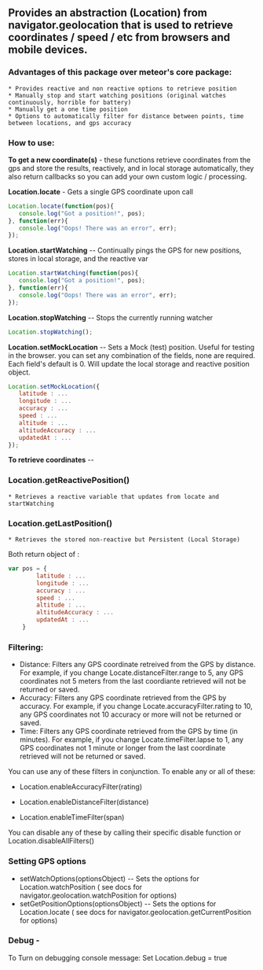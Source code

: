 ## Provides an abstraction (Location) from navigator.geolocation that is used to retrieve coordinates / speed / etc from browsers and mobile devices.

### Advantages of this package over meteor's core package:

    * Provides reactive and non reactive options to retrieve position
    * Manually stop and start watching positions (original watches continuously, horrible for battery)
    * Manually get a one time position
    * Options to automatically filter for distance between points, time between locations, and gps accuracy

### How to use:

**To get a new coordinate(s)** - these functions retrieve coordinates from the gps and store the results, reactively, and in local storage automatically, they also return callbacks so you can add your own custom logic / processing.
   
**Location.locate** - Gets a single GPS coordinate upon call

````javascript
Location.locate(function(pos){
   console.log("Got a position!", pos);
}, function(err){
   console.log("Oops! There was an error", err);
});
````
   
**Location.startWatching** -- Continually pings the GPS for new positions, stores in local storage, and the reactive var

````javascript
Location.startWatching(function(pos){
   console.log("Got a position!", pos);
}, function(err){
   console.log("Oops! There was an error", err);
});
````
   
**Location.stopWatching** -- Stops the currently running watcher

````javascript
Location.stopWatching();
````

**Location.setMockLocation** -- Sets a Mock (test) position. Useful for testing in the browser. you can set any combination of the fields, none are required. Each field's default is 0. Will update the local storage and reactive position object. 

````javascript
Location.setMockLocation({
   latitude : ...
   longitude : ...
   accuracy : ...
   speed : ...
   altitude : ...
   altitudeAccuracy : ...
   updatedAt : ...
});
````

**To retrieve coordinates** --
 
### Location.getReactivePosition()
    * Retrieves a reactive variable that updates from locate and startWatching
   
### Location.getLastPosition()
    * Retrieves the stored non-reactive but Persistent (Local Storage)

Both return object of :

````javascript
var pos = {
        latitude : ...
        longitude : ...
        accuracy : ...
        speed : ...
        altitude : ...
        altitudeAccuracy : ...
        updatedAt : ...
    }
````


### Filtering:
* Distance: 
   Filters any GPS coordinate retreived from the GPS by distance. For example, if you change Locate.distanceFilter.range to 5, any GPS coordinates not 5 meters from the last coordiante retrieved will not be returned or saved.
* Accuracy:
   Filters any GPS coordinate retrieved from the GPS by accuracy. For example, if you change Locate.accuracyFilter.rating to 10, any GPS coordinates not 10 accuracy or more will not be returned or saved.
* Time:
   Filters any GPS coordinate retrieved from the GPS by time (in minutes). For example, if you change Locate.timeFilter.lapse to 1, any GPS coordinates not 1 minute or longer from the last coordinate retrieved will not be returned or saved.

You can use any of these filters in conjunction. To enable any or all of these:

   * Location.enableAccuracyFilter(rating)

   * Location.enableDistanceFilter(distance)

   * Location.enableTimeFilter(span)

You can disable any of these by calling their specific disable function or Location.disableAllFilters()

### Setting GPS options

* setWatchOptions(optionsObject) -- Sets the options for Location.watchPosition ( see docs for navigator.geolocation.watchPosition for options)
* setGetPositionOptions(optionsObject) -- Sets the options for Location.locate ( see docs for navigator.geolocation.getCurrentPosition for options)

### Debug -
To Turn on debugging console message: Set Location.debug = true
